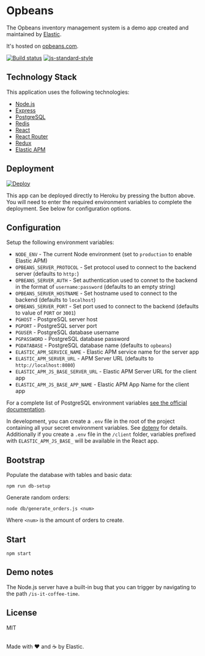 # Opbeans

The Opbeans inventory management system is a demo app created and
maintained by [Elastic](https://elastic.co).

It's hosted on [opbeans.com](http://opbeans.com).

[![Build status](https://travis-ci.org/elastic/opbeans.svg?branch=master)](https://travis-ci.org/elastic/opbeans)
[![js-standard-style](https://img.shields.io/badge/code%20style-standard-brightgreen.svg?style=flat)](https://github.com/feross/standard)

## Technology Stack

This application uses the following technologies:

- [Node.js](https://nodejs.org)
- [Express](http://expressjs.com)
- [PostgreSQL](https://www.postgresql.org)
- [Redis](https://redis.io)
- [React](https://facebook.github.io/react/)
- [React Router](https://github.com/ReactTraining/react-router)
- [Redux](https://github.com/reactjs/redux)
- [Elastic APM](https://www.elastic.co/blog/starting-down-the-path-for-elastic-apm)

## Deployment

[![Deploy](https://www.herokucdn.com/deploy/button.svg)](https://heroku.com/deploy)

This app can be deployed directly to Heroku by pressing the button
above. You will need to enter the required environment variables to
complete the deployment. See below for configuration options.

## Configuration

Setup the following environment variables:

- `NODE_ENV` - The current Node environment (set to `production` to enable Elastic APM)
- `OPBEANS_SERVER_PROTOCOL` - Set protocol used to connect to the backend
  server (defaults to `http:`)
- `OPBEANS_SERVER_AUTH` - Set authentication used to connet to the
  backend in the format of `username:password` (defaults to an empty
  string)
- `OPBEANS_SERVER_HOSTNAME` - Set hostname used to connect to the
  backend (defaults to `localhost`)
- `OPBEANS_SERVER_PORT` - Set port used to connect to the
  backend (defaults to value of `PORT` or `3001`)
- `PGHOST` - PostgreSQL server host
- `PGPORT` - PostgreSQL server port
- `PGUSER` - PostgreSQL database username
- `PGPASSWORD` - PostgreSQL database password
- `PGDATABASE` - PostgreSQL database name (defaults to `opbeans`)
- `ELASTIC_APM_SERVICE_NAME` - Elastic APM service name for the server app
- `ELASTIC_APM_SERVER_URL` - APM Server URL (defaults to
  `http://localhost:8080`)
- `ELASTIC_APM_JS_BASE_SERVER_URL` - Elastic APM Server URL for the client app
- `ELASTIC_APM_JS_BASE_APP_NAME` - Elastic APM App Name for the client app

For a complete list of PostgreSQL environment variables [see the
official
documentation](https://www.postgresql.org/docs/9.5/static/libpq-envars.html).

In development, you can create a `.env` file in the root of the project
containing all your secret environment variables. See
[dotenv](https://github.com/motdotla/dotenv) for details. Additionally
if you create a `.env` file in the `/client` folder, variables prefixed
with `ELASTIC_APM_JS_BASE_` will be available in the React app.


## Bootstrap

Populate the database with tables and basic data:

```
npm run db-setup
```

Generate random orders:

```
node db/generate_orders.js <num>
```

Where `<num>` is the amount of orders to create.

## Start

```
npm start
```

## Demo notes

The Node.js server have a built-in bug that you can trigger by
navigating to the path `/is-it-coffee-time`.

## License

MIT

<br>Made with ♥️ and ☕️ by Elastic.

